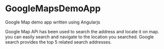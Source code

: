 # GoogleMapsDemoApp
Google Map demo app written using Angularjs

Google Map APi has been used to search the address and locate it on map. you can easily search and navigate to the location you searched.
Google search provides the top 5 related search addresses.


